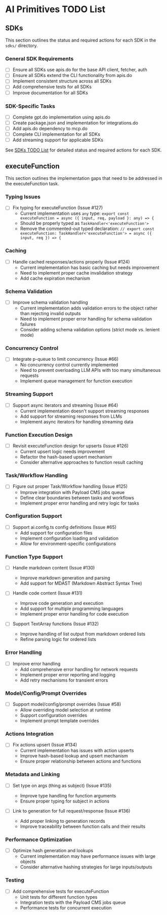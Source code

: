 # AI Primitives TODO List

## SDKs

This section outlines the status and required actions for each SDK in the `sdks/` directory.

### General SDK Requirements

- [ ] Ensure all SDKs use apis.do for the base API client, fetcher, auth
- [ ] Ensure all SDKs extend the CLI functionality from apis.do
- [ ] Implement consistent structure across all SDKs
- [ ] Add comprehensive tests for all SDKs
- [ ] Improve documentation for all SDKs

### SDK-Specific Tasks

- [ ] Complete gpt.do implementation using apis.do
- [ ] Create package.json and implementation for integrations.do
- [ ] Add apis.do dependency to mcp.do
- [ ] Complete CLI implementation for all SDKs
- [ ] Add streaming support for applicable SDKs

See [SDKs TODO List](./sdks/TODO.md) for detailed status and required actions for each SDK.

## executeFunction

This section outlines the implementation gaps that need to be addressed in the executeFunction task.

### Typing Issues
- [ ] Fix typing for executeFunction (Issue #127)
  - Current implementation uses `any` type: `export const executeFunction = async ({ input, req, payload }: any) => {`
  - Should be properly typed as `TaskHandler<'executeFunction'>`
  - Remove the commented-out typed declaration: `// export const executeFunction: TaskHandler<'executeFunction'> = async ({ input, req }) => {`

### Caching
- [ ] Handle cached responses/actions properly (Issue #124)
  - Current implementation has basic caching but needs improvement
  - Need to implement proper cache invalidation strategy
  - Add cache expiration mechanism

### Schema Validation
- [ ] Improve schema validation handling
  - Current implementation adds validation errors to the object rather than rejecting invalid outputs
  - Need to implement proper error handling for schema validation failures
  - Consider adding schema validation options (strict mode vs. lenient mode)

### Concurrency Control
- [ ] Integrate p-queue to limit concurrency (Issue #66)
  - No concurrency control currently implemented
  - Need to prevent overloading LLM APIs with too many simultaneous requests
  - Implement queue management for function execution

### Streaming Support
- [ ] Support async iterators and streaming (Issue #64)
  - Current implementation doesn't support streaming responses
  - Add support for streaming responses from LLMs
  - Implement async iterators for handling streaming data

### Function Execution Design
- [ ] Revisit executeFunction design for upserts (Issue #126)
  - Current upsert logic needs improvement
  - Refactor the hash-based upsert mechanism
  - Consider alternative approaches to function result caching

### Task/Workflow Handling
- [ ] Figure out proper Task/Workflow handling (Issue #125)
  - Improve integration with Payload CMS jobs queue
  - Define clear boundaries between tasks and workflows
  - Implement proper error handling and retry logic for tasks

### Configuration Support
- [ ] Support ai.config.ts config definitions (Issue #65)
  - Add support for configuration files
  - Implement configuration loading and validation
  - Allow for environment-specific configurations

### Function Type Support
- [ ] Handle markdown content (Issue #130)
  - Improve markdown generation and parsing
  - Add support for MDAST (Markdown Abstract Syntax Tree)

- [ ] Handle code content (Issue #131)
  - Improve code generation and execution
  - Add support for multiple programming languages
  - Implement proper error handling for code execution

- [ ] Support TextArray functions (Issue #132)
  - Improve handling of list output from markdown ordered lists
  - Refine parsing logic for ordered lists

### Error Handling
- [ ] Improve error handling
  - Add comprehensive error handling for network requests
  - Implement proper error reporting and logging
  - Add retry mechanisms for transient errors

### Model/Config/Prompt Overrides
- [ ] Support model/config/prompt overrides (Issue #58)
  - Allow overriding model selection at runtime
  - Support configuration overrides
  - Implement prompt template overrides

### Actions Integration
- [ ] Fix actions upsert (Issue #134)
  - Current implementation has issues with action upserts
  - Improve hash-based lookup and upsert mechanism
  - Ensure proper relationship between actions and functions

### Metadata and Linking
- [ ] Set type on args (thing as subject) (Issue #135)
  - Improve type handling for function arguments
  - Ensure proper typing for subject in actions

- [ ] Link to generation for full request/response (Issue #136)
  - Add proper linking to generation records
  - Improve traceability between function calls and their results

### Performance Optimization
- [ ] Optimize hash generation and lookups
  - Current implementation may have performance issues with large objects
  - Consider alternative hashing strategies for large inputs/outputs

### Testing
- [ ] Add comprehensive tests for executeFunction
  - Unit tests for different function types
  - Integration tests with the Payload CMS jobs queue
  - Performance tests for concurrent execution
